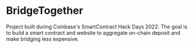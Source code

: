 # BridgeTogether

Project built during Coinbase's SmartContract Hack Days 2022. The goal is to
build a smart contract and website to aggregate on-chain deposit and make
bridging less expensive.
